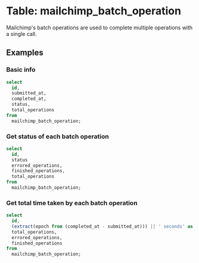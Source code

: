 # Table: mailchimp_batch_operation

Mailchimp's batch operations are used to complete multiple operations with a single call.

## Examples

### Basic info

```sql
select
  id,
  submitted_at,
  completed_at,
  status,
  total_operations
from
  mailchimp_batch_operation;
```

### Get status of each batch operation

```sql
select
  id,
  status
  errored_operations,
  finished_operations,
  total_operations
from
  mailchimp_batch_operation;
```

### Get total time taken by each batch operation

```sql
select
  id,
  (extract(epoch from (completed_at - submitted_at))) || ' seconds' as time_taken,
  total_operations,
  errored_operations,
  finished_operations
from
  mailchimp_batch_operation;
```